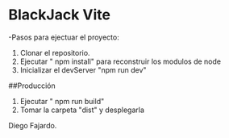 # BlackJack Vite

-Pasos para ejectuar el proyecto:

1. Clonar el repositorio.
2. Ejecutar " npm install" para reconstruir los modulos de node
3. Inicializar el devServer "npm run dev"

##Producción

1. Ejecutar " npm run build"
2. Tomar la carpeta "dist" y desplegarla

Diego Fajardo.